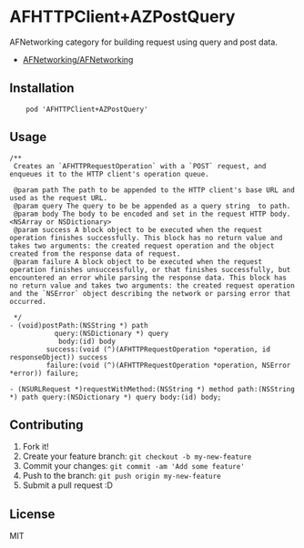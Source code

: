 # AFHTTPClient+AZPostQuery

AFNetworking category for building request using query and post data.

* [AFNetworking/AFNetworking](https://github.com/AFNetworking/AFNetworking "AFNetworking/AFNetworking")

## Installation

``` objc
    pod 'AFHTTPClient+AZPostQuery'
```

## Usage

``` objc
/**
 Creates an `AFHTTPRequestOperation` with a `POST` request, and enqueues it to the HTTP client's operation queue.

 @param path The path to be appended to the HTTP client's base URL and used as the request URL.
 @param query The query to be be appended as a query string  to path.
 @param body The body to be encoded and set in the request HTTP body.<NSArray or NSDictionary>
 @param success A block object to be executed when the request operation finishes successfully. This block has no return value and takes two arguments: the created request operation and the object created from the response data of request.
 @param failure A block object to be executed when the request operation finishes unsuccessfully, or that finishes successfully, but encountered an error while parsing the response data. This block has no return value and takes two arguments: the created request operation and the `NSError` object describing the network or parsing error that occurred.

 */
- (void)postPath:(NSString *) path
           query:(NSDictionary *) query
            body:(id) body
         success:(void (^)(AFHTTPRequestOperation *operation, id responseObject)) success
         failure:(void (^)(AFHTTPRequestOperation *operation, NSError *error)) failure;

- (NSURLRequest *)requestWithMethod:(NSString *) method path:(NSString *) path query:(NSDictionary *) query body:(id) body;
```

## Contributing

1. Fork it!
2. Create your feature branch: `git checkout -b my-new-feature`
3. Commit your changes: `git commit -am 'Add some feature'`
4. Push to the branch: `git push origin my-new-feature`
5. Submit a pull request :D

## License

MIT